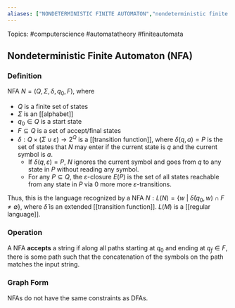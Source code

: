 ```yaml
---
aliases: ["NONDETERMINISTIC FINITE AUTOMATON","nondeterministic finite automaton","Nondeterministic Finite Automaton","Nondeterministic Finite Automata","nondeterministic finite automata","NFA"] 
---
```

Topics: #computerscience #automatatheory #finiteautomata

## Nondeterministic Finite Automaton (NFA)

### Definition
NFA $N=(Q,\Sigma,\delta,q_0,F)$, where 
- $Q$ is a finite set of states
- $\Sigma$ is an [[alphabet]]
- $q_0\in Q$ is a start state
- $F\subseteq Q$ is a set of accept/final states
- $\delta : Q \times (\Sigma \cup {\varepsilon}) \rightarrow 2^Q$ is a [[transition function]], where $\delta(q,a) = P$ is the set of states that $N$ may enter if the current state is $q$ and the current symbol is $a$.
	- If $\delta(q,\varepsilon) = P$, $N$ ignores the current symbol and goes from $q$ to any state in $P$ without reading any symbol.
	- For any $P \subseteq Q$, the $\varepsilon$-closure $E(P)$ is the set of all states reachable from any state in $P$ via 0 more more $\varepsilon$-transitions. 

Thus, this is the language recognized by a NFA $N: L(N) = \{w\ |\ \hat{\delta}(q_0,w) \cap F \neq \emptyset\}$, where $\hat{\delta}$ is an extended [[transition function]]. $L(M)$ is a [[regular language]].

### Operation
A NFA **accepts** a string if along all paths starting at $q_0$ and ending at $q_f \in F$, there is some path such that the concatenation of the symbols on the path matches the input string. 

### Graph Form
NFAs do not have the same constraints as DFAs. 